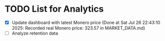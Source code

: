 # TODO List for Analytics

- [x] Update dashboard with latest Monero price  (Done at Sat Jul 26 22:43:10 2025: Recorded real Monero price: 323.57 in MARKET_DATA.md)
- [ ] Analyze retention data